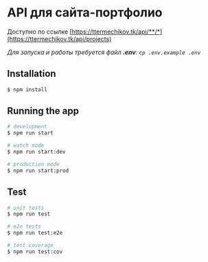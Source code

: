 # API для сайта-портфолио 

Доступно по ссылке [https://ttermechikov.tk/api/**/*](https://ttermechikov.tk/api/projects)

*Для запуска и работы требуется файл **.env**: ```cp .env.example .env```*

## Installation

```bash
$ npm install
```

## Running the app

```bash
# development
$ npm run start

# watch mode
$ npm run start:dev

# production mode
$ npm run start:prod
```

## Test

```bash
# unit tests
$ npm run test

# e2e tests
$ npm run test:e2e

# test coverage
$ npm run test:cov
```
